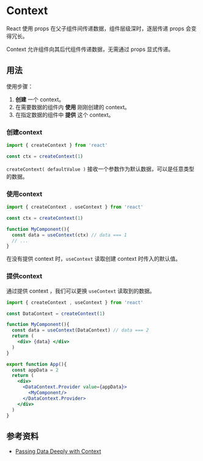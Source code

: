 # Context
React 使用 props 在父子组件间传递数据，组件层级深时，逐层传递 props 会变得冗长。

Context 允许组件向其后代组件传递数据，无需通过 props 显式传递。

## 用法

使用步骤：  
1. **创建** 一个 context。
2. 在需要数据的组件内 **使用** 刚刚创建的 context。
3. 在指定数据的组件中 **提供** 这个 context。

### 创建context

```jsx
import { createContext } from 'react'

const ctx = createContext(1)
```

`createContext( defaultValue )` 接收一个参数作为默认数据，可以是任意类型的数据。

### 使用context

```jsx
import { createContext , useContext } from 'react'

const ctx = createContext(1)

function MyComponent(){
  const data = useContext(ctx) // data === 1
  // ...
}
```

在没有提供 context 时，`useContext` 读取创建 context 时传入的默认值。

### 提供context

通过提供 context ，我们可以更换 `useContext` 读取到的数据。

```jsx
import { createContext , useContext } from 'react'

const DataContext = createContext(1)

function MyComponent(){
  const data = useContext(DataContext) // data === 2
  return (
    <div> {data} </div>
  )
}

export function App(){
  const appData = 2
  return (
    <div>
      <DataContext.Provider value={appData}>
        <MyComponent/>
      </DataContext.Provider>
    </div>
  )
}
```

## 参考资料

- [Passing Data Deeply with Context](https://18.react.dev/learn/passing-data-deeply-with-context)